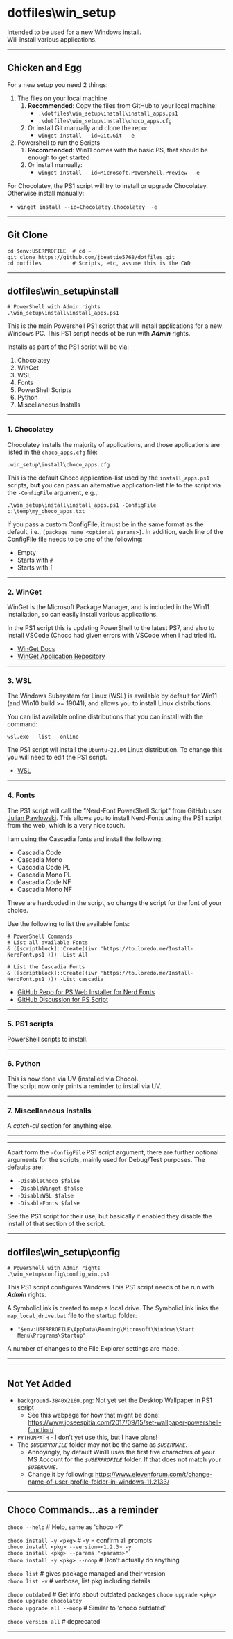 # dotfiles\win_setup

Intended to be used for a new Windows install.  
Will install various applications.

---

## Chicken and Egg

For a new setup you need 2 things:

1. The files on your local machine
   1. **Recommended**: Copy the files from GitHub to your local machine:
      * `.\dotfiles\win_setup\install\install_apps.ps1`
      * `.\dotfiles\win_setup\install\choco_apps.cfg`
   2. Or install Git manually and clone the repo:
      * `winget install --id=Git.Git  -e`
2. Powershell to run the Scripts
   1. **Recommended**: Win11 comes with the basic PS, that should be enough to get started
   2. Or install manually:
      * `winget install --id=Microsoft.PowerShell.Preview  -e`

For Chocolatey, the PS1 script will try to install or upgrade Chocolatey. Otherwise install manually:

* `winget install --id=Chocolatey.Chocolatey  -e`

---

## Git Clone

```pwsh
cd $env:USERPROFILE  # cd ~
git clone https://github.com/jbeattie5768/dotfiles.git
cd dotfiles          # Scripts, etc, assume this is the CWD
```

---

## dotfiles\win_setup\install

```pwsh
# PowerShell with Admin rights
.\win_setup\install\install_apps.ps1
```

This is the main Powershell PS1 script that will install applications for a new Windows PC. This PS1 script needs ot be run with _**Admin**_ rights.

Installs as part of the PS1 script will be via:

1. Chocolatey
2. WinGet
3. WSL
4. Fonts
5. PowerShell Scripts
6. Python
7. Miscellaneous Installs

---

### 1. Chocolatey

Chocolatey installs the majority of applications, and those applications are listed in the `choco_apps.cfg` file:

`.win_setup\install\choco_apps.cfg`

This is the default Choco application-list used by the `install_apps.ps1` scripts, **but** you can pass an alternative application-list file to the script via the `-ConfigFile` argument, e.g.,:

```pwsh
.\win_setup\install\install_apps.ps1 -ConfigFile c:\temp\my_choco_apps.txt
```

If you pass a custom ConfigFile, it must be in the same format as the default, i.e., `[package_name <optional_params>]`. In addition, each line of the ConfigFile file needs to be one of the following:

* Empty
* Starts with `#`
* Starts with `[`

---

### 2. WinGet

WinGet is the Microsoft Package Manager, and is included in the Win11 installation, so can easily install various applications.

In the PS1 script this is updating PowerShell to the latest PS7, and also to install VSCode (Choco had given errors with VSCode when i had tried it).

* [WinGet Docs](https://learn.microsoft.com/en-us/windows/package-manager/winget/)
* [WinGet Application Repository](https://winstall.app/)

---

### 3. WSL

The Windows Subsystem for Linux (WSL) is available by default for Win11 (and Win10 build >= 19041), and allows you to install Linux distributions.

You can list available online distributions that you can install with the command:

```pwsh
wsl.exe --list --online
```

The PS1 script wil install the `Ubuntu-22.04` Linux distribution. To change this you will need to edit the PS1 script.

* [WSL](https://learn.microsoft.com/en-us/windows/wsl/install)

---

### 4. Fonts

The PS1 script will call the "Nerd-Font PowerShell Script" from GitHub user [Julian Pawlowski](https://github.com/jpawlowski). This allows you to install Nerd-Fonts using the PS1 script from the web, which is a very nice touch.

I am using the Cascadia fonts and install the following:

* Cascadia Code
* Cascadia Mono
* Cascadia Code PL
* Cascadia Mono PL
* Cascadia Code NF
* Cascadia Mono NF

These are hardcoded in the script, so change the script for the font of your choice.

Use the following to list the available fonts:

```pwsh
# PowerShell Commands
# List all available Fonts
& ([scriptblock]::Create((iwr 'https://to.loredo.me/Install-NerdFont.ps1'))) -List All

# List the Cascadia Fonts
& ([scriptblock]::Create((iwr 'https://to.loredo.me/Install-NerdFont.ps1'))) -List cascadia
```

* [GitHub Repo for PS Web Installer for Nerd Fonts](https://github.com/jpawlowski/nerd-fonts-installer-PS)
* [GitHub Discussion for PS Script](https://github.com/ryanoasis/nerd-fonts/discussions/1697)

---

### 5. PS1 scripts

PowerShell scripts to install.  

---

### 6. Python

This is now done via UV (installed via Choco).  
The script now only prints a reminder to install via UV.

---

### 7. Miscellaneous Installs

A _catch-all_ section for anything else.

---
---

Apart form the `-ConfigFile` PS1 script argument, there are further optional arguments for the scripts, mainly used for Debug/Test purposes. The defaults are:

* `-DisableChoco $false`
* `-DisableWinget $false`
* `-DisableWSL $false`
* `-DisableFonts $false`

See the PS1 script for their use, but basically if enabled they disable the install of that section of the script.

---

## dotfiles\win_setup\config

```pwsh
# PowerShell with Admin rights
.\win_setup\config\config_win.ps1
```

This PS1 script configures Windows This PS1 script needs ot be run with _**Admin**_ rights.

A SymbolicLink is created to map a local drive. The SymbolicLink links the `map_local_drive.bat` file to the startup folder:

* `"$env:USERPROFILE\AppData\Roaming\Microsoft\Windows\Start Menu\Programs\Startup"`

A number of changes to the File Explorer settings are made.

---
---

## Not Yet Added

* `background-3840x2160.png`: Not yet set the Desktop Wallpaper in PS1 script
  * See this webpage for how that might be done: <https://www.joseespitia.com/2017/09/15/set-wallpaper-powershell-function/>
* `PYTHONPATH` - I don’t yet use this, but I have plans!
* The _`$USERPROFILE`_ folder may not be the same as _`$USERNAME`_.
  * Annoyingly, by default Win11 uses the first five characters of your MS Account for the _`$USERPROFILE`_ folder. If that does not match your _`$USERNAME`_.
  * Change it by following: <https://www.elevenforum.com/t/change-name-of-user-profile-folder-in-windows-11.2133/>

---

## Choco Commands...as a reminder

`choco --help`  # Help, same as 'choco -?'

`choco install -y <pkg>`  # -y = confirm all prompts  
`choco install <pkg> --version=<1.2.3> -y`  
`choco install <pkg> --params "<params>"`  
`choco install -y <pkg> --noop`  # Don't actually do anything

`choco list`     # gives package managed and their version  
`choco list -v`  # verbose, list pkg including details  

`choco outdated` # Get info about outdated packages
`choco upgrade <pkg>`  
`choco upgrade chocolatey`  
`choco upgrade all --noop`  # Similar to 'choco outdated'

`choco version all` # deprecated

---
